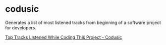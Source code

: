 # codusic

Generates a list of most listened tracks from beginning of a software project for developers.

[Top Tracks Listened While Coding This Project - Codusic](codusic.md)
